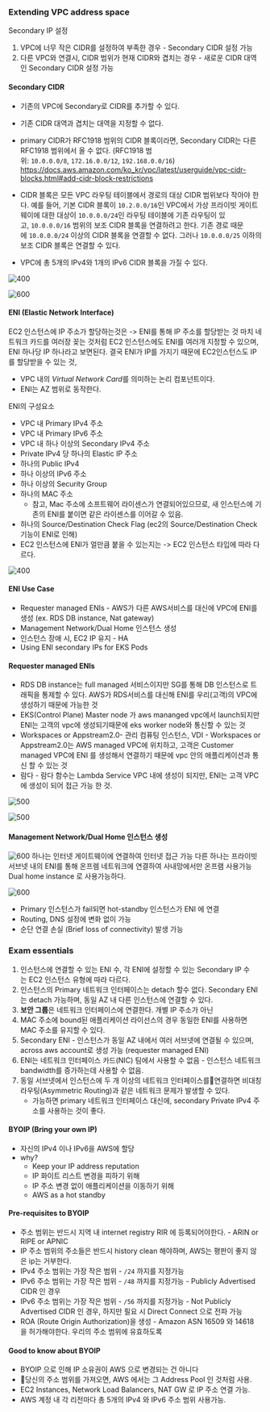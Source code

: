 ### Extending VPC address space

Secondary IP 설정
1. VPC에 너무 작은 CIDR를 설정하여 부족한 경우 - Secondary CIDR 설정 가능
2. 다른 VPC와 연결시, CIDR 범위가 현재 CIDR와 겹치는 경우 - 새로운 CIDR 대역인 Secondary CIDR 설정 가능

#### Secondary CIDR
- 기존의 VPC에 Secondary로 CIDR를 추가할 수 있다.
- 기존 CIDR 대역과 겹치는 대역을 지정할 수 없다.
- primary CIDR가 RFC1918 범위의 CIDR 블록이라면, Secondary CIDR는 다른 RFC1918 범위에서 올 수 없다.
  (RFC1918 범위: `10.0.0.0/8`, `172.16.0.0/12`, `192.168.0.0/16`)
  https://docs.aws.amazon.com/ko_kr/vpc/latest/userguide/vpc-cidr-blocks.html#add-cidr-block-restrictions
  
- CIDR 블록은 모든 VPC 라우팅 테이블에서 경로의 대상 CIDR 범위보다 작아야 한다.
  예를 들어, 기본 CIDR 블록이 `10.2.0.0/16`인 VPC에서 가상 프라이빗 게이트웨이에 대한 대상이 `10.0.0.0/24`인 라우팅 테이블에 기존 라우팅이 있고, `10.0.0.0/16` 범위의 보조 CIDR 블록을 연결하려고 한다. 
  기존 경로 때문에 `10.0.0.0/24` 이상의 CIDR 블록을 연결할 수 없다. 그러나 `10.0.0.0/25` 이하의 보조 CIDR 블록은 연결할 수 있다.
- VPC에 총 5개의 IPv4와 1개의 IPv6 CIDR 블록을 가질 수 있다.

![400](Pasted%20image%2020241110190003.png)

![600](Pasted%20image%2020241110185744.png)

#### ENI (Elastic Network Interface)
EC2 인스턴스에 IP 주소가 할당하는것은
-> ENI를 통해 IP 주소를 할당받는 것
마치 네트워크 카드를 여러장 꽂는 것처럼
EC2 인스턴스에도 ENI를 여러개 지정할 수 있으며, ENI 하나당 IP 하나라고 보면된다.
결국 ENI가 IP를 가지기 때문에 EC2인스턴스도 IP를 할당받을 수 있는 것,

- VPC 내의 *Virtual Network Card*를 의미하는 논리 컴포넌트이다.
- ENI는 AZ 범위로 동작한다.

ENI의 구성요소
- VPC 내 Primary IPv4 주소
- VPC 내 Primary IPv6 주소
- VPC 내 하나 이상의 Secondary IPv4 주소
- Private IPv4 당 하나의 Elastic IP 주소
- 하나의 Public IPv4
- 하나 이상의 IPv6 주소
- 하나 이상의 Security Group
- 하나의 MAC 주소
    - 참고, Mac 주소에 소프트웨어 라이센스가 연결되어있으므로, 새 인스턴스에 기존의 ENI를 붙이면 같은 라이센스를 이어갈 수 있음.
- 하나의 Source/Destination Check Flag (ec2의 Source/Destination Check 기능이 ENI로 인해)
- EC2 인스턴스에 ENI가 얼만큼 붙을 수 있는지는 -> EC2 인스턴스 타입에 따라 다르다.

![400](Pasted%20image%2020241110190935.png)

#### ENI Use Case
- Requester managed ENIs - AWS가 다른 AWS서비스를 대신에 VPC에 ENI를 생성 (ex. RDS DB instance, Nat gateway)
- Management Network/Dual Home 인스턴스 생성
- 인스턴스 장애 시, EC2 IP 유지 - HA
- Using ENI secondary IPs for EKS Pods

#### Requester managed ENIs
- RDS DB instance는 full managed 서비스이지만 SG를 통해 DB 인스턴스로 트래픽을 통제할 수 있다.
  AWS가 RDS서비스를 대신해 ENI를 우리(고객)의 VPC에 생성하기 때문에 가능한 것
- EKS(Control Plane) Master node 가 aws mananged vpc에서 launch되지만 ENI는 고객의 vpc에 생성되기때문에 eks worker node와 통신할 수 있는 것
- Workspaces or Appstream2.0- 관리 컴퓨팅 인스턴스, VDI - Workspaces or Appstream2.0는 AWS managed VPC에 위치하고, 고객은 Customer managed VPC에 ENI 를 생성해서 연결하기 때문에 vpc 안의 애플리케이션과 통신 할 수 있는 것
- 람다 - 람다 함수는 Lambda Service VPC 내에 생성이 되지만,  ENI는 고객 VPC에 생성이 되어 접근 가능 한 것.

![500](Pasted%20image%2020241110195739.png)

![500](Pasted%20image%2020241110195745.png)
 
#### Management Network/Dual Home 인스턴스 생성
![600](Pasted%20image%2020241110195752.png)
하나는 인터넷 게이트웨이에 연결하여 인터넷 접근 가능
다른 하나는 프라이빗 서브넷 내의 ENI를 통해 온프렘 네트워크에 연결하여 사내망에서만 온프램 사용가능
Dual home instance 로 사용가능하다.

![600](Pasted%20image%2020241110195801.png)
- Primary 인스턴스가 fail되면 hot-standby 인스턴스가 ENI 에 연결
- Routing, DNS 설정에 변화 없이 가능
- 순단 연결 손실 (Brief loss of connectivity) 발생 가능

### Exam essentials
1. 인스턴스에 연결할 수 있는 ENI 수, 각 ENI에 설정할 수 있는 Secondary IP 수는 EC2 인스턴스 유형에 따라 다르다.
2. 인스턴스의 Primary 네트워크 인터페이스는 detach 할수 없다. Secondary ENI는 detach 가능하며, 동일 AZ 내 다른 인스턴스에 연결할 수 있다.
3. **보안 그룹**은 네트워크 인터페이스에 연결한다. 개별 IP 주소가 아닌
4. MAC 주소에 bound된 애플리케이션 라이선스의 경우 동일한 ENI를 사용하면 MAC 주소를 유지할 수 있다.
5. Secondary ENI - 인스턴스가 동일 AZ 내에서 여러 서브넷에 연결될 수 있으며, across aws account로 생성 가능 (requester managed ENI)
6. ENI는 네트워크 인터페이스 카드(NIC) 팀에서 사용할 수 없음 - 인스턴스 네트워크 bandwidth를 증가하는데 사용할 수 없음.
7. 동일 서브넷에서 인스턴스에 두 개 이상의 네트워크 인터페이스를연결하면 비대칭 라우팅(Asymmetric Routing)과 같은 네트워크 문제가 발생할 수 있다.
    - 가능하면 primary 네트워크 인터페이스 대신에, secondary Private IPv4 주소를 사용하는 것이 좋다.

#### BYOIP (Bring your own IP)
- 자신의 IPv4 이나 IPv6을 AWS에 할당
- why?
	- Keep your IP address reputation
	- IP 화이트 리스트 변경을 피하기 위해
	- IP 주소 변경 없이 애플리케이션을 이동하기 위해
	- AWS as a hot standby

#### Pre-requisites to BYOIP
- 주소 범위는 반드시 지역 내 internet registry RIR 에 등록되어야한다. - ARIN or RIPE or APNIC
- IP 주소 범위의 주소들은 반드시 history clean 해야하며, AWS는 평판이 좋지 않은 ip는 거부한다.
- IPv4 주소 범위는 가장 작은 범위 - `/24` 까지를 지정가능
- IPv6 주소 범위는 가장 작은 범위 - `/48` 까지를 지정가능 - Publicly Advertised CIDR 인 경우
- IPv6 주소 범위는 가장 작은 범위 - `/56` 까지를 지정가능 - Not Publicly Advertised CIDR 인 경우, 하지만 필요 시 Direct Connect 으로 전파 가능
- ROA (Route Origin Authorization)을 생성 - Amazon ASN 16509 와 14618 을 허가해야한다. 우리의 주소 범위에 유효하도록

#### Good to know about BYOIP
- BYOIP 으로 인해 IP 소유권이 AWS 으로 변경되는 건 아니다
- 당신의 주소 범위를 가져오면, AWS 에서는 그 Address Pool 인 것처럼 사용.
- EC2 Instances, Network Load Balancers, NAT GW 로 IP 주소 연결 가능.
- AWS 계정 내 각 리전마다 총 5개의 IPv4 와 IPv6 주소 범위 사용가능.